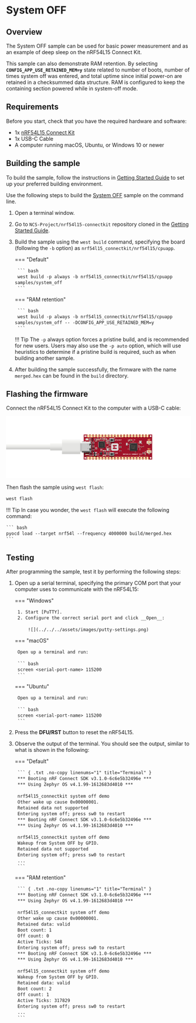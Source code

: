 # System OFF

## Overview

The System OFF sample can be used for basic power measurement and as an example of deep sleep on the nRF54L15 Connect Kit.

This sample can also demonstrate RAM retention. By selecting __`CONFIG_APP_USE_RETAINED_MEM=y`__ state related to number of boots, number of times system off was entered, and total uptime since initial power-on are retained in a checksummed data structure. RAM is configured to keep the containing section powered while in system-off mode.

## Requirements

Before you start, check that you have the required hardware and software:

- 1x [nRF54L15 Connect Kit](https://makerdiary.com/products/nrf54l15-connectkit)
- 1x USB-C Cable
- A computer running macOS, Ubuntu, or Windows 10 or newer

## Building the sample

To build the sample, follow the instructions in [Getting Started Guide] to set up your preferred building environment.

Use the following steps to build the [System OFF] sample on the command line.

1. Open a terminal window.

2. Go to `NCS-Project/nrf54l15-connectkit` repository cloned in the [Getting Started Guide].

3. Build the sample using the `west build` command, specifying the board (following the `-b` option) as `nrf54l15_connectkit/nrf54l15/cpuapp`.

	=== "Default"

		``` bash
		west build -p always -b nrf54l15_connectkit/nrf54l15/cpuapp samples/system_off
		```
	
	=== "RAM retention"

		``` bash
		west build -p always -b nrf54l15_connectkit/nrf54l15/cpuapp samples/system_off -- -DCONFIG_APP_USE_RETAINED_MEM=y
		```

	!!! Tip
		The `-p` always option forces a pristine build, and is recommended for new users. Users may also use the `-p auto` option, which will use heuristics to determine if a pristine build is required, such as when building another sample.

4. After building the sample successfully, the firmware with the name `merged.hex` can be found in the `build` directory.

## Flashing the firmware

Connect the nRF54L15 Connect Kit to the computer with a USB-C cable:

![](../../../assets/images/connecting-board-without-ant.png)

Then flash the sample using `west flash`:

``` bash
west flash
```

!!! Tip
	In case you wonder, the `west flash` will execute the following command:

	``` bash
	pyocd load --target nrf54l --frequency 4000000 build/merged.hex
	```

## Testing

After programming the sample, test it by performing the following steps:

1. Open up a serial terminal, specifying the primary COM port that your computer uses to communicate with the nRF54L15:

	=== "Windows"

		1. Start [PuTTY].
		2. Configure the correct serial port and click __Open__:

			![](../../../assets/images/putty-settings.png)

	=== "macOS"

		Open up a terminal and run:

		``` bash
		screen <serial-port-name> 115200
		```

	=== "Ubuntu"

		Open up a terminal and run:

		``` bash
		screen <serial-port-name> 115200
		```

2. Press the __DFU/RST__ button to reset the nRF54L15.

3. Observe the output of the terminal. You should see the output, similar to what is shown in the following:

	=== "Default"

		``` { .txt .no-copy linenums="1" title="Terminal" }
		*** Booting nRF Connect SDK v3.1.0-6c6e5b32496e ***
		*** Using Zephyr OS v4.1.99-1612683d4010 ***

		nrf54l15_connectkit system off demo
		Other wake up cause 0x00000001.
		Retained data not supported
		Entering system off; press sw0 to restart
		*** Booting nRF Connect SDK v3.1.0-6c6e5b32496e ***
		*** Using Zephyr OS v4.1.99-1612683d4010 ***

		nrf54l15_connectkit system off demo
		Wakeup from System OFF by GPIO.
		Retained data not supported
		Entering system off; press sw0 to restart
		...
		```

	=== "RAM retention"

		``` { .txt .no-copy linenums="1" title="Terminal" }
		*** Booting nRF Connect SDK v3.1.0-6c6e5b32496e ***
		*** Using Zephyr OS v4.1.99-1612683d4010 ***

		nrf54l15_connectkit system off demo
		Other wake up cause 0x00000001.
		Retained data: valid
		Boot count: 1
		Off count: 0
		Active Ticks: 548
		Entering system off; press sw0 to restart
		*** Booting nRF Connect SDK v3.1.0-6c6e5b32496e ***
		*** Using Zephyr OS v4.1.99-1612683d4010 ***

		nrf54l15_connectkit system off demo
		Wakeup from System OFF by GPIO.
		Retained data: valid
		Boot count: 2
		Off count: 1
		Active Ticks: 317829
		Entering system off; press sw0 to restart
		...
		```

[Getting Started Guide]: ../getting-started.md
[System OFF]: https://github.com/makerdiary/nrf54l15-connectkit/tree/main/samples/system_off
[PuTTY]: https://apps.microsoft.com/store/detail/putty/XPFNZKSKLBP7RJ
